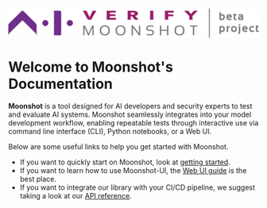 #

![moonshot logo](./res/aiverify-moonshot-logo.png)

# Welcome to Moonshot's Documentation

**Moonshot** is a tool designed for AI developers and security experts to test and evaluate AI systems. Moonshot seamlessly integrates into your model development workflow, enabling repeatable tests through interactive use via command line interface (CLI), Python notebooks, or a Web UI.

Below are some useful links to help you get started with Moonshot.

* If you want to quickly start on Moonshot, look at [getting started](./getting_started/quick_install.md).
* If you want to learn how to use Moonshot-UI, the [Web UI guide](./user_guide/web_ui/web_ui_guide.md) is the best place.
* If you want to integrate our library with your CI/CD pipeline, we suggest taking a look at our [API reference](./api_reference/api_connector.md).